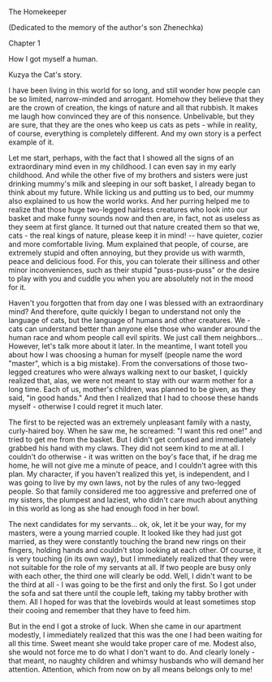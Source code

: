 The Homekeeper

(Dedicated to the memory of the author\'s son Zhenechka)

Chapter 1

How I got myself a human.

Kuzya the Cat\'s story.

I have been living in this world for so long, and still wonder how
people can be so limited, narrow-minded and arrogant. Homehow they
believe that they are the crown of creation, the kings of nature and all
that rubbish. It makes me laugh how convinced they are of this nonsence.
Unbelivable, but they are sure, that they are the ones who keep us cats
as pets - while in reality, of course, everything is completely
different. And my own story is a perfect example of it.

Let me start, perhaps, with the fact that I showed all the signs of an
extraordinary mind even in my childhood. I can even say in my early
childhood. And while the other five of my brothers and sisters were just
drinking mummy's milk and sleeping in our soft basket, I already began
to think about my future. While licking us and putting us to bed, our
mummy also explained to us how the world works. And her purring helped
me to realize that those huge two-legged hairless creatures who look
into our basket and make funny sounds now and then are, in fact, not as
useless as they seem at first glance. It turned out that nature created
them so that we, cats - the real kings of nature, please keep it in
mind! -- have quieter, cozier and more comfortable living. Mum explained
that people, of course, are extremely stupid and often annoying, but
they provide us with warmth, peace and delicious food. For this, you can
tolerate their silliness and other minor inconveniences, such as their
stupid "puss-puss-puss" or the desire to play with you and cuddle you
when you are absolutely not in the mood for it.

Haven\'t you forgotten that from day one I was blessed with an
extraordinary mind? And therefore, quite quickly I began to understand
not only the language of cats, but the language of humans and other
creatures. We - cats can understand better than anyone else those who
wander around the human race and whom people call evil spirits. We just
call them neighbors\... However, let\'s talk more about it later. In the
meantime, I want totell you about how I was choosing a human for myself
(people name the word "master", which is a big mistake). From the
conversations of those two-legged creatures who were always walking next
to our basket, I quickly realized that, alas, we were not meant to stay
with our warm mother for a long time. Each of us, mother's children, was
planned to be given, as they said, "in good hands." And then I realized
that I had to choose these hands myself - otherwise I could regret it
much later.

The first to be rejected was an extremely unpleasant family with a
nasty, curly-haired boy. When he saw me, he screamed: "I want this red
one!" and tried to get me from the basket. But I didn\'t get confused
and immediately grabbed his hand with my claws. They did not seem kind
to me at all. I couldn't do otherwise - it was written on the boy's face
that, if he drag me home, he will not give me a minute of peace, and I
couldn\'t agree with this plan. My character, if you haven't realized
this yet, is independent, and I was going to live by my own laws, not by
the rules of any two-legged people. So that family considered me too
aggressive and preferred one of my sisters, the plumpest and laziest,
who didn't care much about anything in this world as long as she had
enough food in her bowl.

The next candidates for my servants\... ok, ok, let it be your way, for
my masters, were a young married couple. It looked like they had just
got married, as they were constantly touching the brand new rings on
their fingers, holding hands and couldn't stop looking at each other. Of
course, it is very touching (in its own way), but I immediately realized
that they were not suitable for the role of my servants at all. If two
people are busy only with each other, the third one will clearly be odd.
Well, I didn't want to be the third at all - I was going to be the first
and only the first. So I got under the sofa and sat there until the
couple left, taking my tabby brother with them. All I hoped for was that
the lovebirds would at least sometimes stop their cooing and remember
that they have to feed him.

But in the end I got a stroke of luck. When she came in our apartment
modestly, I immediately realized that this was the one I had been
waiting for all this time. Sweet meant she would take proper care of me.
Modest also, she would not force me to do what I don\'t want to do. And
clearly lonely - that meant, no naughty children and whimsy husbands who
will demand her attention. Attention, which from now on by all means
belongs only to me!
